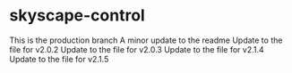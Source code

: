# skyscape-control
This is the production branch
A minor update to the readme
Update to the file for v2.0.2
Update to the file for v2.0.3
Update to the file for v2.1.4
Update to the file for v2.1.5
